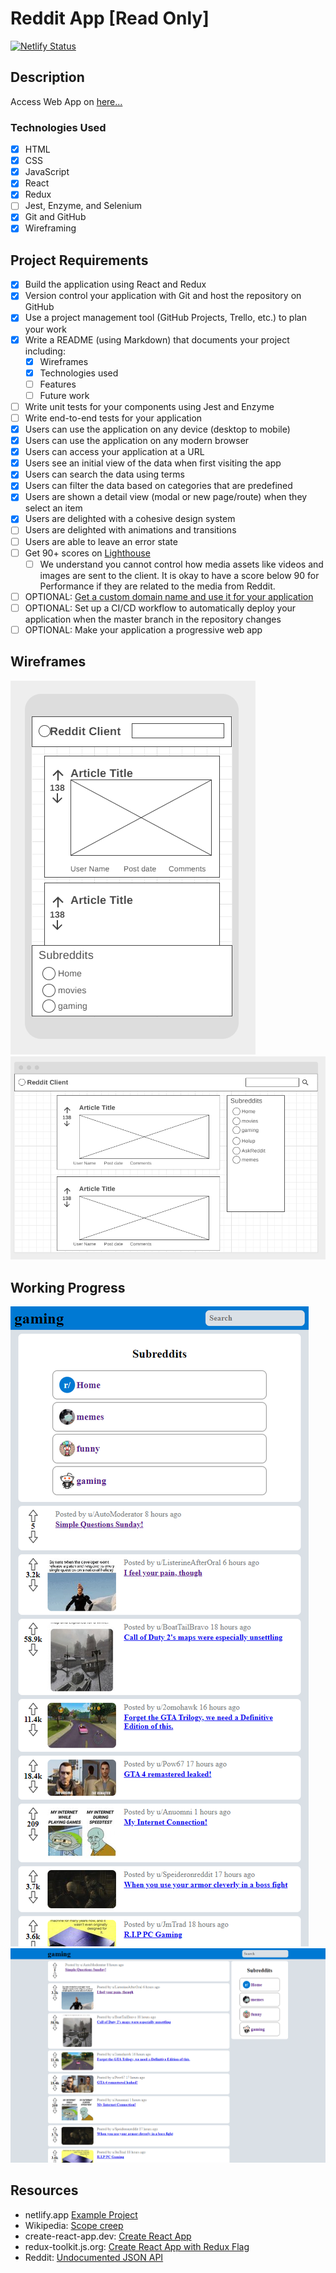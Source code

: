 # Reddit App [Read Only]

[![Netlify Status](https://api.netlify.com/api/v1/badges/f0e1c10d-2910-43f6-bc07-f618f9800762/deploy-status)](https://app.netlify.com/sites/reading-reddit-api/deploys)

## Description
Access Web App on [here...](https://reading-reddit-api.netlify.app/)

### Technologies Used
- [x] HTML
- [x] CSS
- [x] JavaScript
- [x] React
- [x] Redux
- [ ] Jest, Enzyme, and Selenium
- [x] Git and GitHub
- [x] Wireframing

## Project Requirements
- [x] Build the application using React and Redux
- [x] Version control your application with Git and host the repository on GitHub
- [x] Use a project management tool (GitHub Projects, Trello, etc.) to plan your work
- [x] Write a README (using Markdown) that documents your project including:
  - [x] Wireframes
  - [x] Technologies used
  - [ ] Features
  - [ ] Future work
- [ ] Write unit tests for your components using Jest and Enzyme
- [ ] Write end-to-end tests for your application
- [x] Users can use the application on any device (desktop to mobile)
- [x] Users can use the application on any modern browser
- [x] Users can access your application at a URL
- [x] Users see an initial view of the data when first visiting the app
- [x] Users can search the data using terms
- [x] Users can filter the data based on categories that are predefined
- [x] Users are shown a detail view (modal or new page/route) when they select an item
- [x] Users are delighted with a cohesive design system
- [ ] Users are delighted with animations and transitions
- [ ] Users are able to leave an error state
- [ ] Get 90+ scores on [Lighthouse](https://web.dev/measure/)
  - [ ] We understand you cannot control how media assets like videos and images are sent to the client. It is okay to have a score below 90 for Performance if they are related to the media from Reddit.
- [ ] OPTIONAL: [Get a custom domain name and use it for your application](https://www.codecademy.com/courses/make-a-website/lessons/setting-up-your-domain/exercises/how-websites-work)
- [ ] OPTIONAL: Set up a CI/CD workflow to automatically deploy your application when the master branch in the repository changes
- [ ] OPTIONAL: Make your application a progressive web app

## Wireframes
<img src="public/img/Wireframe-Mobile.PNG" />
<img src="public/img/Wireframe-PC.PNG" />

## Working Progress
<img src="public/img/Capture01.png" />
<img src="public/img/Capture02.png" />

## Resources
* netlify.app [Example Project](https://reddit-client.netlify.app/)
* Wikipedia: [Scope creep](https://en.wikipedia.org/wiki/Scope_creep)
* create-react-app.dev: [Create React App](https://create-react-app.dev/)
* redux-toolkit.js.org: [Create React App with Redux Flag](https://redux-toolkit.js.org/introduction/getting-started#using-create-react-app)
* Reddit: [Undocumented JSON API](https://github.com/reddit-archive/reddit/wiki/JSON)
